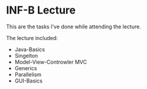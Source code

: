 # INF-B Lecture

This are the tasks I've done while attending the lecture.

The lecture included:
* Java-Basics
* Singelton
* Model-View-Controwler MVC
* Generics
* Parallelism
* GUI-Basics
